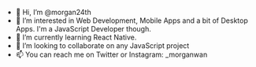 - 👋 Hi, I’m @morgan24th
- 👀 I’m interested in Web Development, Mobile Apps and a bit of Desktop Apps. I'm a JavaScript Developer though.
- 🌱 I’m currently learning React Native.
- 💞️ I’m looking to collaborate on any JavaScript project
- 📫 You can reach me on Twitter or Instagram: _morganwan

<!---
morgan24th/morgan24th is a ✨ special ✨ repository because its `README.md` (this file) appears on your GitHub profile.
You can click the Preview link to take a look at your changes.
--->
